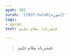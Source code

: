 ```yaml
---
ayah: 101
surah: '[[037-Surah|سورة]]'
tags:
- quran
text: فبشرناه بغلام حليم

---
```

> فبشرناه بغلام حليم
